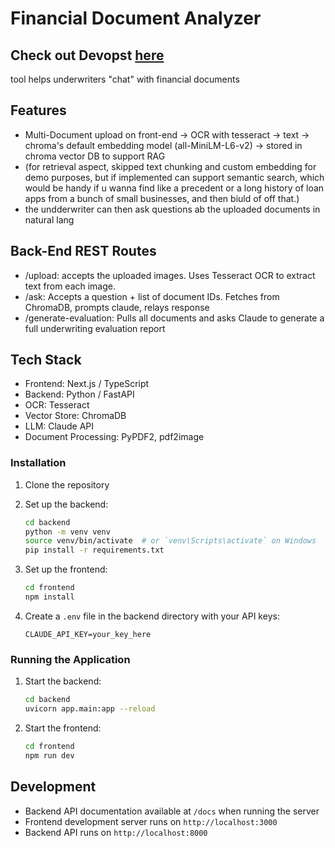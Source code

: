 # Financial Document Analyzer
## Check out Devopst [here](https://devpost.com/software/financial-document-rag-system)

tool helps underwriters "chat" with financial documents 

## Features

- Multi-Document upload on front-end -> OCR with tesseract -> text -> chroma's default embedding model (all-MiniLM-L6-v2) -> stored in chroma vector DB to support RAG 
- (for retrieval aspect, skipped text chunking and custom embedding for demo purposes, but if implemented can support semantic search, which would be handy if u wanna find like a precedent or a long history of loan apps from a bunch of small businesses, and then biuld of off that.)
- the undderwriter can then ask questions ab the uploaded documents in natural lang

## Back-End REST Routes

- /upload: accepts the uploaded images. Uses Tesseract OCR to extract text from each image.
- /ask: Accepts a question + list of document IDs. Fetches from ChromaDB, prompts claude, relays response
- /generate-evaluation: Pulls all documents and asks Claude to generate a full underwriting evaluation report

## Tech Stack

- Frontend: Next.js / TypeScript
- Backend: Python / FastAPI
- OCR: Tesseract
- Vector Store: ChromaDB
- LLM: Claude API
- Document Processing: PyPDF2, pdf2image

### Installation

1. Clone the repository
2. Set up the backend:
   ```bash
   cd backend
   python -m venv venv
   source venv/bin/activate  # or `venv\Scripts\activate` on Windows
   pip install -r requirements.txt
   ```

3. Set up the frontend:
   ```bash
   cd frontend
   npm install
   ```

4. Create a `.env` file in the backend directory with your API keys:
   ```
   CLAUDE_API_KEY=your_key_here
   ```

### Running the Application

1. Start the backend:
   ```bash
   cd backend
   uvicorn app.main:app --reload
   ```

2. Start the frontend:
   ```bash
   cd frontend
   npm run dev
   ```

## Development

- Backend API documentation available at `/docs` when running the server
- Frontend development server runs on `http://localhost:3000`
- Backend API runs on `http://localhost:8000`
